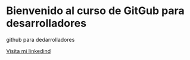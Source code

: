 # Bienvenido al curso de GitGub para desarrolladores

github para dedarrolladores

[Visita mi linkedind](https://www.linkedin.com/in/ing-yojan-stiben-hungria/)
